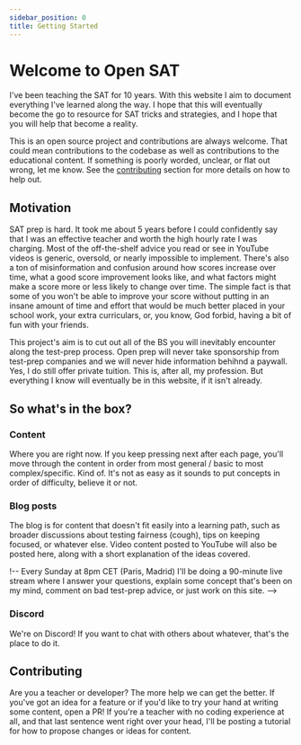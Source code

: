 ```yaml
---
sidebar_position: 0
title: Getting Started
---
```


# Welcome to Open SAT

I've been teaching the SAT for 10 years.
With this website I aim to document everything I've learned along the way.
I hope that this will eventually become the go to resource for SAT tricks and strategies, and I hope that you will help that become a reality.

This is an open source project and contributions are always welcome.
That could mean contributions to the codebase as well as contributions to the educational content. 
If something is poorly worded, unclear, or flat out wrong, let me know.
See the [contributing](getting-started#contributing) section for more details on how to help out.

## Motivation

SAT prep is hard. It took me about 5 years before I could confidently say that I was an effective teacher and worth the high hourly rate I was charging.
Most of the off-the-shelf advice you read or see in YouTube videos is generic, oversold, or nearly impossible to implement.
There's also a ton of misinformation and confusion around how scores increase over time,
what a good score improvement looks like, and what factors might make a score more or less likely to change over time.
The simple fact is that some of you won't be able to improve your score without putting in an insane amount of time and effort that would be much better placed in your school work, your extra curriculars, or, you know, God forbid, having a bit of fun with your friends. 

This project's aim is to cut out all of the BS you will inevitably encounter along the test-prep process.
Open prep will never take sponsorship from test-prep companies and we will never hide information behihnd a paywall.
Yes, I do still offer private tuition.
This is, after all, my profession. 
But everything I know will eventually be in this website, if it isn't already.

## So what's in the box?

### Content
Where you are right now. If you keep pressing next after each page, you'll move through the content in order from most general / basic to most complex/specific. Kind of. It's not as easy as it sounds to put concepts in order of difficulty, believe it or not.

### Blog posts
The blog is for content that doesn't fit easily into a learning path, such as broader discussions about testing fairness (cough), tips on keeping focused, or whatever else. Video content posted to
YouTube will also be posted here, along with a short explanation of the ideas covered.

<!-- ### Live streams -->
!-- Every Sunday at 8pm CET (Paris, Madrid) I'll be doing a 90-minute live stream where I answer your questions, explain some concept that's been on my mind, comment on bad test-prep advice, or just work on this site. -->

### Discord
We're on Discord!
If you want to chat with others about whatever, that's the place to do it. 

## Contributing
Are you a teacher or developer?
The more help we can get the better.
If you've got an idea for a feature or if you'd like to try your hand at writing some content, open a PR!
If you're a teacher with no coding experience at all, and that last sentence went right over your head, I'll be posting a tutorial for how to propose changes or ideas for content.


